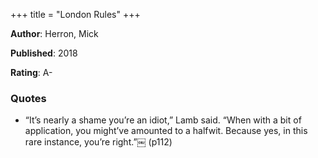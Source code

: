 +++
title = "London Rules"
+++



**Author**: Herron, Mick

**Published**: 2018

**Rating**: A-



### Quotes



* “It’s nearly a shame you’re an idiot,” Lamb said. “When with a bit of application, you might’ve amounted to a halfwit. Because yes, in this rare instance, you’re right.”￼ (p112)
